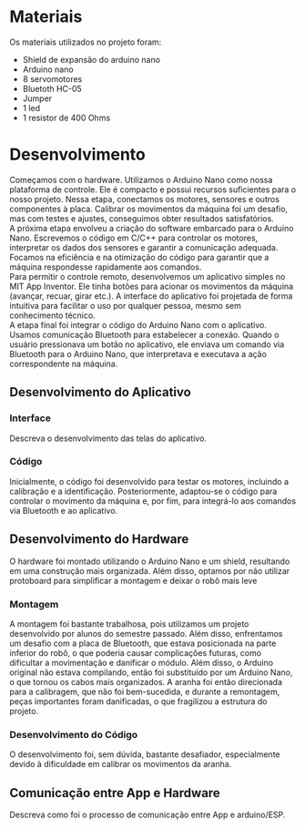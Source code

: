 
# Materiais

Os materiais utilizados no projeto foram:
- Shield de expansão do arduino nano
- Arduino nano
- 8 servomotores
- Bluetoth HC-05
- Jumper
- 1 led
- 1 resistor de 400 Ohms
  
# Desenvolvimento

Começamos com o hardware. Utilizamos o Arduino Nano como nossa plataforma de controle. Ele é compacto e possui recursos suficientes para o nosso projeto.
Nessa etapa, conectamos os motores, sensores e outros componentes à placa. Calibrar os movimentos da máquina foi um desafio, mas com testes e ajustes, conseguimos obter resultados satisfatórios.<br/>
A próxima etapa envolveu a criação do software embarcado para o Arduino Nano. Escrevemos o código em C/C++ para controlar os motores, interpretar os dados dos sensores e garantir a comunicação adequada.
Focamos na eficiência e na otimização do código para garantir que a máquina respondesse rapidamente aos comandos.<br/>
Para permitir o controle remoto, desenvolvemos um aplicativo simples no MIT App Inventor. Ele tinha botões para acionar os movimentos da máquina (avançar, recuar, girar etc.).
A interface do aplicativo foi projetada de forma intuitiva para facilitar o uso por qualquer pessoa, mesmo sem conhecimento técnico.<br/>
A etapa final foi integrar o código do Arduino Nano com o aplicativo. Usamos comunicação Bluetooth para estabelecer a conexão.
Quando o usuário pressionava um botão no aplicativo, ele enviava um comando via Bluetooth para o Arduino Nano, que interpretava e executava a ação correspondente na máquina.

## Desenvolvimento do Aplicativo

### Interface

Descreva o desenvolvimento das telas do aplicativo.

### Código
Inicialmente, o código foi desenvolvido para testar os motores, incluindo a calibração e a identificação. Posteriormente, adaptou-se o código para controlar o movimento da máquina e, por fim, para integrá-lo aos comandos via Bluetooth e ao aplicativo. 

## Desenvolvimento do Hardware
O hardware foi montado utilizando o Arduino Nano e um shield, resultando em uma construção mais organizada. Além disso, optamos por não utilizar protoboard para simplificar a montagem e deixar o robô mais leve

### Montagem

A montagem foi bastante trabalhosa, pois utilizamos um projeto desenvolvido por alunos do semestre passado. Além disso, enfrentamos um desafio com a placa de Bluetooth, que estava posicionada na parte inferior do robô, o que poderia causar complicações futuras, como dificultar a movimentação e danificar o módulo. Além disso, o Arduino original não estava compilando, então foi substituído por um Arduino Nano, o que tornou os cabos mais organizados. A aranha foi então direcionada para a calibragem, que não foi bem-sucedida, e durante a remontagem, peças importantes foram danificadas, o que fragilizou a estrutura do projeto.

### Desenvolvimento do Código

O desenvolvimento foi, sem dúvida, bastante desafiador, especialmente devido à dificuldade em calibrar os movimentos da aranha. 

## Comunicação entre App e Hardware

Descreva como foi o processo de comunicação entre App e arduino/ESP.
